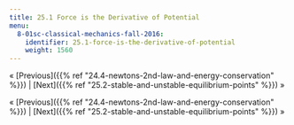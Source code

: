 ```yaml
---
title: 25.1 Force is the Derivative of Potential
menu:
  8-01sc-classical-mechanics-fall-2016:
    identifier: 25.1-force-is-the-derivative-of-potential
    weight: 1560
---
```

« [Previous]({{% ref "24.4-newtons-2nd-law-and-energy-conservation" %}}) | [Next]({{% ref "25.2-stable-and-unstable-equilibrium-points" %}}) »

« [Previous]({{% ref "24.4-newtons-2nd-law-and-energy-conservation" %}}) | [Next]({{% ref "25.2-stable-and-unstable-equilibrium-points" %}}) »